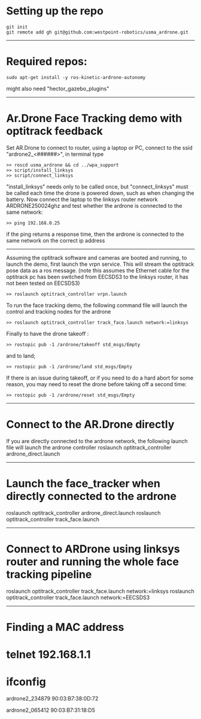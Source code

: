 Setting up the repo
=======

	git init
	git remote add gh git@github.com:westpoint-robotics/usma_ardrone.git


---
Required repos:
=======

	sudo apt-get install -y ros-kinetic-ardrone-autonomy

might also need "hector_gazebo_plugins"

---
Ar.Drone Face Tracking demo with optitrack feedback
=======

Set AR.Drone to connect to router, using a laptop or PC, connect to the ssid "ardrone2_<######>", in terminal type 

	>> roscd usma_ardrone && cd ../wpa_support 
	>> script/install_linksys
	>> script/connect_linksys

"install_linksys" needs only to be called once, but "connect_linksys" must be called each time the drone is powered down, such as when changing the battery. Now connect the laptop to the linksys router network ARDRONE250024ghz and test whether the ardrone is connected to the same network:

	>> ping 192.168.0.25

if the ping returns a response time, then the ardrone is connected to the same network on the correct ip address

---

Assuming the optitrack software and cameras are booted and running, to launch the demo, first launch the vrpn service. This will stream the optitrack pose data as a ros message. (note this assumes the Ethernet cable for the optitrack pc has been switched from EECSDS3 to the linksys router, it has not been tested on EECSDS3)

	>> roslaunch optitrack_controller vrpn.launch

To run the face tracking demo, the following command file will launch the control and tracking nodes for the ardrone

	>> roslaunch optitrack_controller track_face.launch network:=linksys

Finally to have the drone takeoff :

	>> rostopic pub -1 /ardrone/takeoff std_msgs/Empty

and to land;

	>> rostopic pub -1 /ardrone/land std_msgs/Empty

If there is an issue during takeoff, or if you need to do a hard abort for some reason, you may need to reset the drone before taking off a second time:
	
	>> rostopic pub -1 /ardrone/reset std_msgs/Empty

---
Connect to the AR.Drone directly
=======
If you are directly connected to the ardrone network, the following launch file will launch the ardrone controller
	roslaunch optitrack_controller ardrone_direct.launch


---
Launch the face_tracker when directly connected to the ardrone
=======
roslaunch optitrack_controller ardrone_direct.launch
roslaunch optitrack_controller track_face.launch


---
Connect to ARDrone using linksys router and running the whole face tracking pipeline
=======
roslaunch optitrack_controller track_face.launch network:=linksys
roslaunch optitrack_controller track_face.launch network:=EECSDS3

---
Finding a MAC address
=======
# telnet 192.168.1.1
# ifconfig

ardrone2_234879
90:03:B7:38:0D:72

ardrone2_065412
90:03:B7:31:18:D5  
